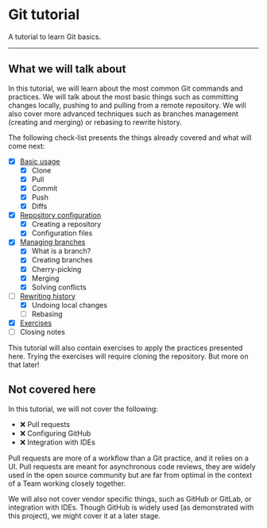 # Git tutorial

A tutorial to learn Git basics.

---

## What we will talk about

In this tutorial, we will learn about the most common Git commands and practices.
We will talk about the most basic things such as committing changes locally, pushing to
and pulling from a remote repository. We will also cover more advanced techniques such as
branches management (creating and merging) or rebasing to rewrite history.

The following check-list presents the things already covered and what will come next:

- [x] [Basic usage](sections/basics.md)
  - [x] Clone
  - [x] Pull
  - [x] Commit
  - [x] Push
  - [x] Diffs
- [x] [Repository configuration](sections/configuration.md)
  - [x] Creating a repository
  - [x] Configuration files
- [x] [Managing branches](sections/branching.md)
  - [x] What is a branch?
  - [x] Creating branches
  - [x] Cherry-picking
  - [x] Merging
  - [x] Solving conflicts
- [ ] [Rewriting history](sections/history.md)
  - [x] Undoing local changes 
  - [ ] Rebasing
- [x] [Exercises](sections/exercises.md)
- [ ] Closing notes

This tutorial will also contain exercises to apply the practices presented here.
Trying the exercises will require cloning the repository. But more on that later!

## Not covered here

In this tutorial, we will not cover the following:

- :x: Pull requests
- :x: Configuring GitHub
- :x: Integration with IDEs

Pull requests are more of a workflow than a Git practice, and it relies on a UI.
Pull requests are meant for asynchronous code reviews, they are widely used in the open source
community but are far from optimal in the context of a Team working closely together.

We will also not cover vendor specific things, such as GitHub or GitLab, or integration with IDEs.
Though GitHub is widely used (as demonstrated with this project), we might cover it at a later stage.